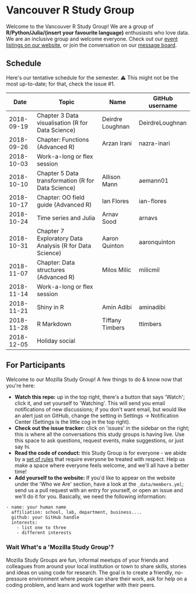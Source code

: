 Vancouver R Study Group
=======================

Welcome to the Vancouver R Study Group! We are a group of **R/Python/Julia/(insert your favourite language)** enthusiasts who love data. We are an inclusive group and welcome everyone. Check out our [event listings on our website](http://ubc-r-study-group.github.io/studyGroup/), or join the conversation on our [message board](https://github.com/ubc-r-study-group/studyGroup/issues).

## Schedule

Here's our tentative schedule for the semester. :warning: This might not be the most up-to-date; for that, check the issue #1. 


| Date             | Topic                                                                              | Name | GitHub username   |
|-------------|---------------------------------------------------|-----------------|----------| 
| 2018-09-19 | Chapter 3 Data visualisation (R for Data Science)   | Deirdre Loughnan |  DeirdreLoughnan |  
| 2018-09-26 | Chapter: Functions (Advanced R)  | Arzan Irani  | nazra-inari   |
| 2018-10-03  | Work-a-long or flex session |   |   |
| 2018-10-10 | Chapter 5 Data transformation (R for Data Science)   | Allison Mann |  aemann01  |  
| 2018-10-17  |  Chapter: OO field guide (Advanced R)  | Ian Flores | ian-flores         |
| 2018-10-24  | Time series and Julia | Arnav Sood   | arnavs   |
| 2018-10-31 | Chapter 7 Exploratory Data Analysis (R for Data Science)   | Aaron Quinton | aaronquinton |  
| 2018-11-07 | Chapter: Data structures (Advanced R)  |  Milos Milic                 | milicmil         |
| 2018-11-14 | Work-a-long or flex session |   |   | 
| 2018-11-21 | Shiny in R   | Amin Adibi | aminadibi  |  
| 2018-11-28 | R Markdown   | Tiffany Timbers                    | ttimbers    |
| 2018-12-05 | Holiday social |   |   |

## For Participants

Welcome to our Mozilla Study Group! A few things to do & know now that you're here:

 - **Watch this repo:** up in the top right, there's a button that says 'Watch'; click it, and set yourself to 'Watching'. This will send you email notifications of new discussions; if you don't want email, but would like an alert just on GitHub, change the setting in Settings -> Notification Center (Settings is the little cog in the top right).
 - **Check out the issue tracker:** click on 'issues' in the sidebar on the right; this is where all the conversations this study groups is having live. Use this space to ask questions, request events, make suggestions, or just say hi.
 - **Read the code of conduct:** this Study Group is for everyone - we abide by a [set of rules](https://www.mozillascience.org/code-of-conduct/) that require everyone be treated with respect. Help us make a space where everyone feels welcome, and we'll all have a better time!
 - **Add yourself to the website:** If you'd like to appear on the website under the 'Who we Are' section, have a look at the `_data/members.yml`; send us a pull request with an entry for yourself, or open an issue and we'll do it for you. Basically, we need the following information:


```
- name: your human name
  affiliation: school, lab, department, business....
  github: your GitHub handle
  interests:
    - list one to three
    - different interests
```

### Wait What's a 'Mozilla Study Group'?

Mozilla Study Groups are fun, informal meetups of your friends and colleagues from around your local institution or town to share skills, stories and ideas on using code for research. The goal is to create a friendly, no-pressure environment where people can share their work, ask for help on a coding problem, and learn and work together with their peers.
